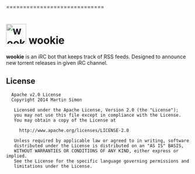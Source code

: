 =============================
<h1><img src="https://raw.github.com/c0ding/wookie/master/doc/wookie.png" height=55 alt="wookie" title="wookie"> wookie</h1>

**wookie** is an iRC bot that keeps track of RSS feeds. 
Designed to announce new torrent releases in given iRC channel.  

## License

```
  Apache v2.0 License
  Copyright 2014 Martin Simon

   Licensed under the Apache License, Version 2.0 (the "License");
   you may not use this file except in compliance with the License.
   You may obtain a copy of the License at

     http://www.apache.org/licenses/LICENSE-2.0

   Unless required by applicable law or agreed to in writing, software
   distributed under the License is distributed on an "AS IS" BASIS,
   WITHOUT WARRANTIES OR CONDITIONS OF ANY KIND, either express or implied.
   See the License for the specific language governing permissions and
   limitations under the License.

```
